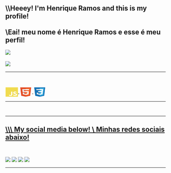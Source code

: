 <head>

  <h2>\\Heeey! I'm Henrique Ramos and this is my profile!  <br><br>
    \Eai! meu nome é Henrique Ramos e esse é meu perfil!</h2>
  
  
<div>

  <a href="https://github.com/HenriqueRMS">
  <img height="180em" src="https://github-readme-stats.vercel.app/api?username=HenriqueRMS&show_icons=true&theme=tokyonight&include_all_commits=true&count_private=true"/>
    <br>
    <br>
  <img height="180em" src="https://github-readme-stats.vercel.app/api/top-langs/?username=HenriqueRMS&layout=compact&langs_count=6&theme=tokyonight"/>
</div>
  <hr>
  <br>
<div style="display: inline_block"><br>
  <img align="center" alt="Js" height="30" width="40" src="https://raw.githubusercontent.com/devicons/devicon/master/icons/javascript/javascript-plain.svg">
  <img align="center" alt="HTML" height="30" width="40" src="https://raw.githubusercontent.com/devicons/devicon/master/icons/html5/html5-original.svg">
  <img align="center" alt="CSS" height="30" width="40" src="https://raw.githubusercontent.com/devicons/devicon/master/icons/css3/css3-original.svg">
</div>
   <hr>
  </head>
 <br>
 <hr>
  <div> 
 <h2> \\\ My social media below! \  Minhas redes sociais abaixo! </h2>
 <br>

  
  <a href="https://instagram.com/henryquerms/" target="_blank"><img src="https://thumbsnap.com/i/169wrGm7.png" target="_blank"></a>                           <!-- Insta -->
  <a href = "mailto:henriqueramos.dev2022@gmail.com"><img src="https://thumbsnap.com/i/rXTPh9v4.png" target="_blank"></a>                                     <!-- Gmail -->
  <a href="https://www.linkedin.com/in/henrique-ramos-595653212/" target="_blank"><img src="https://thumbsnap.com/i/WxChJmJq.png" target="_blank"></a>        <!-- Linkedin -->
  <a href="https://www.behance.net/henriqueramosdsg" target="_blank"> <img src=https://thumbsnap.com/i/DK4K6HwW.png target="_blank"></a>                      <!-- Behance -->

</div>
 <hr>  
  


